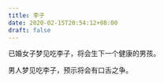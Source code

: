 ```yaml
---
title: 李子
date: 2020-02-15T20:54:12+08:00
draft: false
---
```


已婚女子梦见吃李子，将会生下一个健康的男孩。



男人梦见吃李子，预示将会有口舌之争。

